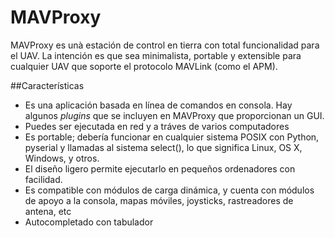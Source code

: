 # MAVProxy

MAVProxy es unà estación de control en tierra con total funcionalidad para el UAV. La intención es que sea minimalista, portable y extensible para cualquier UAV que soporte el protocolo MAVLink (como el APM). 

##Características
+ Es una aplicación basada en línea de comandos en consola. Hay algunos *plugins* que se incluyen en MAVProxy que proporcionan un GUI.
+ Puedes ser ejecutada en red y a tráves de varios computadores 
+ Es portable; debería funcionar en cualquier sistema POSIX con Python, pyserial y llamadas al sistema select(), lo que significa Linux, OS X, Windows, y otros.
+ El diseño ligero permite ejecutarlo en pequeños ordenadores con facilidad.
+ Es compatible con módulos de carga dinámica, y cuenta con módulos de apoyo a la consola, mapas móviles, joysticks, rastreadores de antena, etc
+ Autocompletado con tabulador